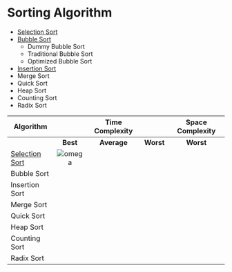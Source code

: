 # Sorting Algorithm

- [Selection Sort](https://github.com/debajyotikarmaker/python_sorting_console_app/tree/master/selection_sort)
- [Bubble Sort](https://github.com/debajyotikarmaker/python_sorting_console_app/tree/master/bubble_sort)
  - Dummy Bubble Sort
  - Traditional Bubble Sort
  - Optimized Bubble Sort
- [Insertion Sort](https://github.com/debajyotikarmaker/python_sorting_console_app/tree/master/insertion_sort)
- Merge Sort
- Quick Sort
- Heap Sort
- Counting Sort
- Radix Sort

| Algorithm                                                                                                    |                                                                             | Time Complexity |           | Space Complexity |
| ------------------------------------------------------------------------------------------------------------ | :-------------------------------------------------------------------------: | :-------------: | :-------: | :--------------: |
|                                                                                                              |                                  **Best**                                   |   **Average**   | **Worst** |    **Worst**     |
| [Selection Sort](https://github.com/debajyotikarmaker/python_sorting_console_app/tree/master/selection_sort) | ![omega](https://latex.codecogs.com/gif.download?%5COmega%28n%20log%20n%29) |                 |           |                  |
| Bubble Sort                                                                                                  |                                                                             |                 |           |                  |
| Insertion Sort                                                                                               |                                                                             |                 |           |                  |
| Merge Sort                                                                                                   |                                                                             |                 |           |                  |
| Quick Sort                                                                                                   |                                                                             |                 |           |                  |
| Heap Sort                                                                                                    |                                                                             |                 |           |                  |
| Counting Sort                                                                                                |                                                                             |                 |           |                  |
| Radix Sort                                                                                                   |                                                                             |                 |           |                  |
